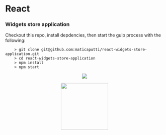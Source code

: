 # React

### Widgets store application
Checkout this repo, install depdencies, then start the gulp process with the following:

```
    > git clone git@github.com:maticaputti/react-widgets-store-application.git
    > cd react-widgets-store-application
    > npm install
    > npm start

```

<p align="center">
  <img src="http://s16.postimg.org/6tyc8kpid/Captura_de_pantalla_2016_03_17_a_las_5_35_14_p_m.png" />
</p>

<p align="center">
  <img src="http://formatjs.io/img/react.svg" width="150px" />
</p>